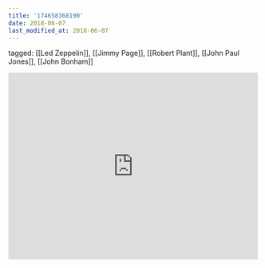 ```yaml
---
title: '174658368190'
date: 2018-06-07
last_modified_at: 2018-06-07
---
```

tagged: [[Led Zeppelin]], [[Jimmy Page]], [[Robert Plant]], [[John Paul Jones]], [[John Bonham]]
<iframe allow="accelerometer; autoplay; clipboard-write; encrypted-media; gyroscope; picture-in-picture" allowfullscreen="" frameborder="0" height="375" id="youtube_iframe" src="https://www.youtube.com/embed/RlNhD0oS5pk?feature=oembed&amp;enablejsapi=1&amp;origin=https://safe.txmblr.com&amp;wmode=opaque" width="500"></iframe>